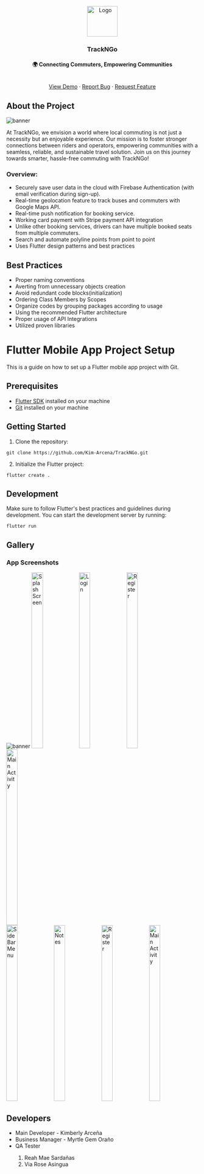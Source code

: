 <!-- PROJECT LOGO -->
<br />
<div align="center">
  
  <a href="https://github.com/othneildrew/Best-README-Template">
    <img src="https://github.com/Kim-Arcena/TrackNGo/assets/70198061/6fb64fbb-6d05-48d4-906b-aa72b8794aa7" alt="Logo" width="80" height="80">
  </a>

  <h3 align="center">TrackNGo</h3>
  <p align="center">
    <h4 align="center">🌍 Connecting Commuters, Empowering Communities</h4>
    <br />
    <a href="https://youtu.be/G-vYC3dPKwc">View Demo</a>
    ·
    <a href="https://github.com/Kim-Arcena/TrackNGo/issues">Report Bug</a>
    ·
    <a href="https://github.com/Kim-Arcena/TrackNGo/issues">Request Feature</a>
  </p>
</div>

<div>
  <!-- ABOUT THE PROJECT -->
  <h2>About the Project</h2>
    <img src="https://github.com/Kim-Arcena/TrackNGo/assets/70198061/a965b226-1af8-404b-bf68-798cdb7b56a9" alt="banner">

  <p>At TrackNGo, we envision a world where local commuting is not just a necessity but an enjoyable experience. Our mission is to foster stronger connections between riders and operators, empowering communities with a seamless, reliable, and sustainable travel solution. Join us on this journey towards smarter, hassle-free commuting with TrackNGo!</p>

  <h3>Overview:</h3>

  <ul>
    <li>Securely save user data in the cloud with Firebase Authentication (with email verification during sign-up).</li>
    <li>Real-time geolocation feature to track buses and commuters with Google Maps API.</li>
    <li>Real-time push notification for booking service.</li>
    <li>Working card payment with Stripe payment API integration</li>
    <li>Unlike other booking services, drivers can have multiple booked seats from multiple commuters.</li>
    <li>Search and automate polyline points from point to point</li>
    <li>Uses Flutter design patterns and best practices</li>
  </ul>
</div>

<div>
  <!-- BEST PRACTICES -->
  <h2>Best Practices</h2>
    <ul>
      <li>Proper naming conventions</li>
      <li>Averting from unnecessary objects creation</li>
      <li>Avoid redundant code blocks(initialization)</li>
      <li>Ordering Class Members by Scopes</li>
      <li>Organize codes by grouping packages according to usage</li>
      <li>Using the recommended Flutter architecture</li>
      <li>Proper usage of API Integrations</li>
      <li>Utilized proven libraries </li>
    </ul>
</div>

<div>
  <!-- PROJECT SETUP -->
  <h1>Flutter Mobile App Project Setup</h1>

<p>This is a guide on how to set up a Flutter mobile app project with Git.</p>

<h2>Prerequisites</h2>
<ul>
    <li><a href="https://flutter.dev/docs/get-started/install">Flutter SDK</a> installed on your machine</li>
    <li><a href="https://git-scm.com/downloads">Git</a> installed on your machine</li>
</ul>

<h2>Getting Started</h2>

<ol>
    <li>Clone the repository:</li>
</ol>

    git clone https://github.com/Kim-Arcena/TrackNGo.git
<ol start="2">
    <li>Initialize the Flutter project:</li>
</ol>
    
    flutter create .

<h2>Development</h2>
<p>Make sure to follow Flutter's best practices and guidelines during development. You can start the development server by running:</p>

    flutter run

</div>

<div>
  <!-- APP SCREENSHOT -->
  <h2>Gallery</h2>
  <h3>App Screenshots</h3>
  <img src="https://github.com/Kim-Arcena/TrackNGo/assets/70198061/8cd8bf61-adbd-4e6e-bbe7-6c04a71e7481" alt="banner">
  
  <img src="assets/splashScreen.png" alt="Splash Screen" width="24%" height="460">
  <img src="assets/login.png" alt="Login" width="24%" height="460" >
  <img src="assets/register.png" alt="Register" width="24%" height="460">
  <img src="assets/mainActivity.png" alt="Main Activity" width="24%" height="460">
  <br>
  <img src="assets/sidebarMenu.png" alt="Side Bar Menu" width="24%" height="460">
  <img src="assets/notes.png" alt="Notes" width="24%" height="460" >
  <img src="assets/progress.png" alt="Register" width="24%" height="460">
  <img src="assets/antiCheating.png" alt="Main Activity" width="24%" height="460">
  
</div>

<div>
  <!-- DEVELOPERS -->
  <h2>Developers</h2>
  <ul>
      <li>Main Developer - Kimberly Arceña</a> </li>
      <li>Business Manager - Myrtle Gem Oraño  </li>
      <li>QA Tester</li>
      <ol>
        <li>Reah Mae Sardañas</li>
        <li>Via Rose Asingua</li>
      </ol>
    </ul>
</div>

